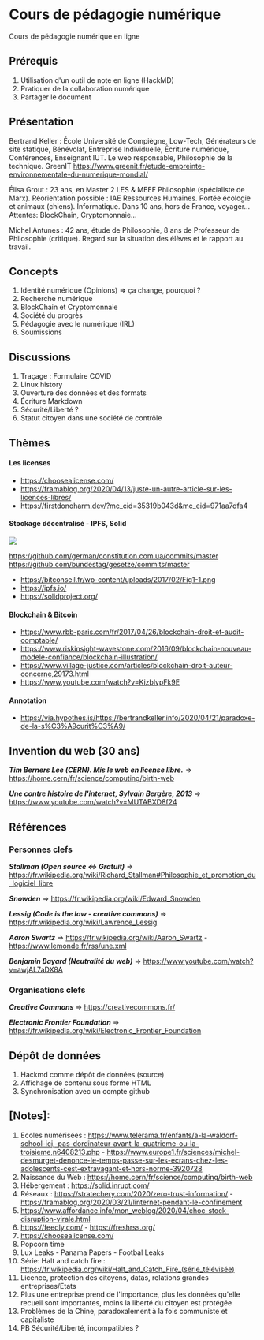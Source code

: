 # Cours de pédagogie numérique

Cours de pédagogie numérique en ligne

## Prérequis

 1. Utilisation d'un outil de note en ligne (HackMD)
 3. Pratiquer de la collaboration numérique
 4. Partager le document

## Présentation

Bertrand Keller
: École Université de Compiègne, Low-Tech, Générateurs de site statique, Bénévolat, Entreprise Individuelle, Écriture numérique, Conférences, Enseignant IUT. Le web responsable, Philosophie de la technique. GreenIT 
https://www.greenit.fr/etude-empreinte-environnementale-du-numerique-mondial/

Élisa Grout
: 23 ans, en Master 2 LES & MEEF Philosophie (spécialiste de Marx). Réorientation possible : IAE Ressources Humaines. Portée écologie et animaux (chiens). Informatique. Dans 10 ans, hors de France, voyager…
Attentes: BlockChain, Cryptomonnaie…

Michel Antunes
: 42 ans, étude de Philosophie, 8 ans de Professeur de Philosophie (critique). Regard sur la situation des élèves et le rapport au travail.


## Concepts

 1. Identité numérique (Opinions) => ça change, pourquoi ?
 2. Recherche numérique 
 3. BlockChain et Cryptomonnaie
 4. Société du progrès
 5. Pédagogie avec le numérique (IRL)
 6. Soumissions

## Discussions

 1. Traçage : Formulaire COVID
 2. Linux history 
 3. Ouverture des données et des formats
 4. Écriture Markdown 
 5. Sécurité/Liberté ?
 6. Statut citoyen dans une société de contrôle

## Thèmes

#### Les licenses

 - https://choosealicense.com/
 - https://framablog.org/2020/04/13/juste-un-autre-article-sur-les-licences-libres/
 - https://firstdonoharm.dev/?mc_cid=35319b043d&mc_eid=971aa7dfa4
 
#### Stockage décentralisé - IPFS, Solid

![](https://i.imgur.com/IfDdCc8.jpg)


https://github.com/german/constitution.com.ua/commits/master
https://github.com/bundestag/gesetze/commits/master

 - https://bitconseil.fr/wp-content/uploads/2017/02/Fig1-1.png 
 - https://ipfs.io/
 - https://solidproject.org/


#### Blockchain & Bitcoin

 - https://www.rbb-paris.com/fr/2017/04/26/blockchain-droit-et-audit-comptable/
 - https://www.riskinsight-wavestone.com/2016/09/blockchain-nouveau-modele-confiance/blockchain-illustration/
 - https://www.village-justice.com/articles/blockchain-droit-auteur-concerne,29173.html
 - https://www.youtube.com/watch?v=KizblvpFk9E


#### Annotation

 - https://via.hypothes.is/https://bertrandkeller.info/2020/04/21/paradoxe-de-la-s%C3%A9curit%C3%A9/

## Invention du web (30 ans)

***Tim Berners Lee (CERN). Mis le web en license libre.***
=> https://home.cern/fr/science/computing/birth-web

***Une contre histoire de l'internet, Sylvain Bergère, 2013*** 
=> https://www.youtube.com/watch?v=MUTABXD8f24

## Références

### Personnes clefs

***Stallman (Open source <=> Gratuit)***
=> https://fr.wikipedia.org/wiki/Richard_Stallman#Philosophie_et_promotion_du_logiciel_libre

***Snowden***
=> https://fr.wikipedia.org/wiki/Edward_Snowden

***Lessig (Code is the law - creative commons)***
=> https://fr.wikipedia.org/wiki/Lawrence_Lessig

***Aaron Swartz***
=> https://fr.wikipedia.org/wiki/Aaron_Swartz - https://www.lemonde.fr/rss/une.xml

***Benjamin Bayard (Neutralité du web)***
=> https://www.youtube.com/watch?v=awjAL7aDX8A

### Organisations clefs

***Creative Commons***
=> https://creativecommons.fr/

***Electronic Frontier Foundation***
=> https://fr.wikipedia.org/wiki/Electronic_Frontier_Foundation

## Dépôt de données

 1. Hackmd comme dépôt de données (source)
 2. Affichage de contenu sous forme HTML
 3. Synchronisation avec un compte github

## [Notes]:
 1. Ecoles numérisées : https://www.telerama.fr/enfants/a-la-waldorf-school-ici,-pas-dordinateur-avant-la-quatrieme-ou-la-troisieme,n6408213.php - https://www.europe1.fr/sciences/michel-desmurget-denonce-le-temps-passe-sur-les-ecrans-chez-les-adolescents-cest-extravagant-et-hors-norme-3920728
 2. Naissance du Web : https://home.cern/fr/science/computing/birth-web
 3. Hébergement : https://solid.inrupt.com/
 4. Réseaux : https://stratechery.com/2020/zero-trust-information/ - https://framablog.org/2020/03/21/linternet-pendant-le-confinement
 5. https://www.affordance.info/mon_weblog/2020/04/choc-stock-disruption-virale.html
 6. https://feedly.com/ - https://freshrss.org/
 7. https://choosealicense.com/
 8. Popcorn time
 9. Lux Leaks - Panama Papers - Footbal Leaks
 10. Série: Halt and catch fire : https://fr.wikipedia.org/wiki/Halt_and_Catch_Fire_(série_télévisée)
 11. Licence, protection des citoyens, datas, relations grandes entreprises/Etats 
 12. Plus une entreprise prend de l'importance, plus les données qu'elle recueil sont importantes, moins la liberté du citoyen est protégée 
 13. Problèmes de la Chine, paradoxalement à la fois communiste et capitaliste
 14. PB Sécurité/Liberté, incompatibles ?